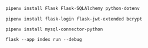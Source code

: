 ```py
pipenv install Flask Flask-SQLAlchemy python-dotenv
```
```
pipenv install flask-login flask-jwt-extended bcrypt
```

```
pipenv install mysql-connector-python

```
```py
flask --app index run --debug
```